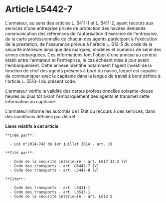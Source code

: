 # Article L5442-7

L'armateur, au sens des articles L. 5411-1 et L. 5411-2, ayant recours aux services d'une entreprise privée de protection des
navires demande communication des références de l'autorisation d'exercice de l'entreprise, de la carte professionnelle de
chacun des agents participant à l'exécution de la prestation, de l'assurance prévue à l'article L. 612-5 du code de la
sécurité intérieure ainsi que des marques, modèles et numéros de série des armes embarquées. Ces informations font l'objet
d'une annexe au contrat établi entre l'armateur et l'entreprise, le cas échéant mise à jour avant l'embarquement. Cette
annexe identifie notamment l'agent investi de la fonction de chef des agents présents à bord du navire, lequel est capable de
communiquer avec le capitaine dans la langue de travail à bord définie à l'article L. 5513-1 du présent code. 

L'armateur vérifie la validité des cartes professionnelles soixante-douze heures au plus tôt avant l'embarquement des agents
et transmet cette information au capitaine. 

L'armateur informe les autorités de l'Etat du recours à ces services, dans des conditions définies par décret.

**Liens relatifs à cet article**

	**Créé par**:

	  - Loi n°2014-742 du 1er juillet 2014 - art. 19

	**Cité par**:

	  - Code de la sécurité intérieure - art. L617-12-2 (V)
	  - Code des transports - art. D5442-7 (V)
	  - Code des transports - art. L5442-8 (V)

	**Cite**:

	  - Code des transports - art. L5411-1
	  - Code des transports - art. L5513-1
	  - Code de la sécurité intérieure - art. L612-5
